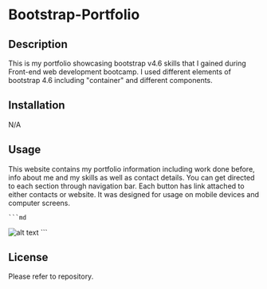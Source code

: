 # Bootstrap-Portfolio

## Description

This is my portfolio showcasing bootstrap v4.6 skills that I gained during Front-end web development bootcamp. I used different elements of bootstrap 4.6 including "container" and different components.

## Installation
N/A

## Usage

This website contains my portfolio information including work done before, info about me and my skills as well as contact details. You can get directed to each section through navigation bar. Each button has link attached to either contacts or website. 
It was designed for usage on mobile devices and computer screens. 

    ```md
![alt text](assets/images/screenshot.png)
    ```

## License

Please refer to repository.

